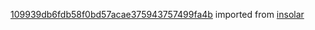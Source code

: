[109939db6fdb58f0bd57acae375943757499fa4b](https://github.com/insolar/insolar/commit/109939db6fdb58f0bd57acae375943757499fa4b) imported from [insolar](https://github.com/insolar/insolar)
